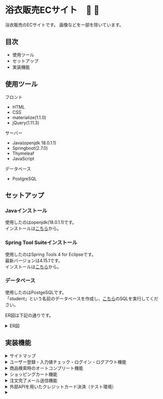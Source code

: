# 浴衣販売ECサイト　:sunflower: :kimono:
浴衣販売のECサイトです。
画像などを一部を除いています。

## 目次
- 使用ツール
- セットアップ
- 実装機能
## 使用ツール
フロント
- HTML
- CSS
- materialize(1.1.0)
- jQuery(1.11.3)

サーバー
- Java(openjdk 18.0.1.1)
- Springboot(2.7.0)
- Thymeleaf
- JavaScript

データベース
- PostgreSQL

## セットアップ
### Javaインストール
使用したのはopenjdk(18.0.1.1)です。  
インストールは[こちら](https://jdk.java.net/18/)から。

### Spring Tool Suiteインストール
使用したのはSpring Tools 4 for Eclipseです。  
最新バージョンは4.15.1です。  
インストールは[こちら](https://spring.io/tools)から。

### データベース
使用したのはPostgeSQLです。  
「student」という名前のデータベースを作成し、[こちら]()のSQLを実行してください。  

ER図は下記の通りです。  
<details>
  <summary>ER図</summary>
  準備中
</details>

## 実装機能
<details>
  <summary>サイトマップ</summary>
  ![サイトマップ](./README.img/sitemap.jpg)
</details>
<details>
  <summary>ユーザー登録・入力値チェック・ログイン・ログアウト機能</summary>
</details>
<details>
  <summary>商品検索時のオートコンプリート機能</summary>
</details>
<details>
  <summary>ショッピングカート機能</summary>
</details>
<details>
  <summary>注文完了メール送信機能</summary>
</details>
<details>
  <summary>外部APIを用いたクレジットカード決済（テスト環境）</summary>
</details>
<details>
  <summary></summary>
</details>
